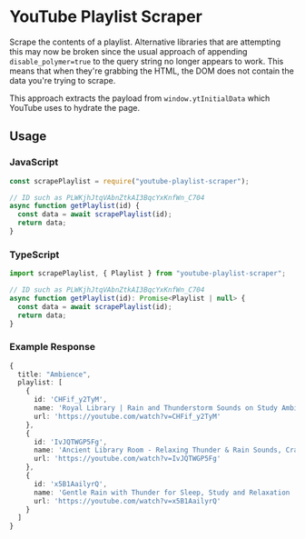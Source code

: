 # YouTube Playlist Scraper

Scrape the contents of a playlist. Alternative libraries that are attempting this may now be broken since the usual approach of appending `disable_polymer=true` to the query string no longer appears to work. This means that when they're grabbing the HTML, the DOM does not contain the data you're trying to scrape.

This approach extracts the payload from `window.ytInitialData` which YouTube uses to hydrate the page.

## Usage

### JavaScript

```js
const scrapePlaylist = require("youtube-playlist-scraper");

// ID such as PLWKjhJtqVAbnZtkAI3BqcYxKnfWn_C704
async function getPlaylist(id) {
  const data = await scrapePlaylist(id);
  return data;
}
```

### TypeScript

```js
import scrapePlaylist, { Playlist } from "youtube-playlist-scraper";

// ID such as PLWKjhJtqVAbnZtkAI3BqcYxKnfWn_C704
async function getPlaylist(id): Promise<Playlist | null> {
  const data = await scrapePlaylist(id);
  return data;
}
```

### Example Response

```ts
{
  title: "Ambience",
  playlist: [
    {
      id: 'CHFif_y2TyM',
      name: 'Royal Library | Rain and Thunderstorm Sounds on Study Ambience with Crackling Fireplace',
      url: 'https://youtube.com/watch?v=CHFif_y2TyM'
    },
    {
      id: 'IvJQTWGP5Fg',
      name: 'Ancient Library Room - Relaxing Thunder & Rain Sounds, Crackling Fireplace for Sleeping for  Study',
      url: 'https://youtube.com/watch?v=IvJQTWGP5Fg'
    },
    {
      id: 'x5B1AailyrQ',
      name: 'Gentle Rain with Thunder for Sleep, Study and Relaxation | Crackling Fireplace | 3 Hours',
      url: 'https://youtube.com/watch?v=x5B1AailyrQ'
    }
  ]
}
```
